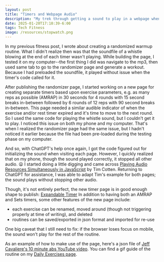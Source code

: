 ```yaml
---
layout: post
title: "Timers and Webpage Audio"
description: "My trek through getting a sound to play in a webpage when a timer ends."
date: 2025-01-20T17:10:39-6:00
tags: Tech Fitness
image: /resources/stopwatch.png
---
```

In my previous fitness post, I wrote about creating a randomized warmup routine. 
What I didn't realize then was that the soundfile of a whistle blowing at the end of each timer wasn't playing. 
While building the page, I tested it on my computer--the first thing I did was navigate to the mp3, then used same tab to go to the randomizer page and generate a workout. 
Because I had preloaded the soundfile, it played without issue when the timer's code called for it.

After publishing the randomizer page, I started working on a new page for creating separate timers based upon exercise parameters, e.g. as many reps as possible (AMRAP) in 30 seconds for 4 rounds with 15 second breaks in-between followed by 6 rounds of 12 reps with 90 second breaks in-between. 
This page needed a similar audible indicator of when the exercise and/or rest timer expired and it's time to move to the next round. 
So I used the same code for playing the whistle sound, but I couldn't get it to play. 
I noticed this issue on both my phone and my computer.
That's when I realized the randomizer page had the same issue, but I hadn't noticed it earlier because the file had been pre-loaded during the testing phase on my computer. 

And so, with ChatGPT's help once again, I got the code figured out for initializing the sound when visiting each page. 
However, I quickly realized that on my phone, though the sound played correctly, it stopped all other audio. 😦 
I started doing a little digging and came across [Playing Audio Resources Simultaneously in JavaScript](https://blog.cotten.io/playing-audio-resources-simultaneously-in-javascript-546ec4d6216a) by Tim Cotten. 
Returning to ChatGPT for assistance, I was able to adapt Tim's example for both pages; the sound plays without stopping other audio. 

Though, it's not entirely perfect, the new timer page is in good enough shape to publish: [Expandable Timer](/exercises/expandableTimer) 
In addition to having both an AMRAP and Sets timers, some other features of the new page include:
- each exercise can be renamed, moved around (though not triggering properly at time of writing), and deleted
- routines can be saved/exported in json format and imported for re-use

One big caveat that I still need to fix: if the browser loses focus on mobile, the sound won't play for the rest of the routine. 

As an example of how to make use of the page, here's a json file of [Jeff Cavaliere's 10 minute abs YouTube video](/exercises/10MinuteAbsByJeffCavaliere.json). You can find a gif guide of the routine on my [Daily Exercises page](/DailyExercises.html).